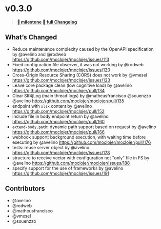 # v0.3.0

> **[🎯 milestone](https://github.com/moclojer/moclojer/milestone/2?closed=1)**
> **[🔖 full Changelog](https://github.com/moclojer/moclojer/commits/v0.3)**

## What’s Changed

* Reduce maintenance complexity caused by the OpenAPI specification by @avelino and @rodweb <https://github.com/moclojer/moclojer/issues/113>
* Fixed configuration file observer, it was not working by @rodweb <https://github.com/moclojer/moclojer/issues/120>
* Cross-Origin Resource Sharing (CORS) does not work by @vmesel <https://github.com/moclojer/moclojer/issues/123>
* Leave core package clean (low cognitive load) by @avelino <https://github.com/moclojer/moclojer/pull/134>
* Clear Slf4jLog (main thread logs) by @matheusfrancisco @souenzzo @avelino <https://github.com/moclojer/moclojer/pull/135>
* endpoint with `xlsx` content by @avelino <https://github.com/moclojer/moclojer/pull/152>
* include file in body endpoint return by @avelino <https://github.com/moclojer/moclojer/pull/160>
* `extend-body.path`: dynamic path support based on request by @avelino <https://github.com/moclojer/moclojer/pull/166>
* webhook support: background execution, with waiting time before executing by @avelino <https://github.com/moclojer/moclojer/pull/176>
* tests: reuse server object by @avelino <https://github.com/moclojer/moclojer/issues/178>
* structure to receive vector with configuration not "only" file in FS by @avelino <https://github.com/moclojer/moclojer/issues/188>
* specify support for the use of frameworks by @avelino <https://github.com/moclojer/moclojer/issues/191>

## Contributors

* @avelino
* @rodweb
* @matheusfrancisco
* @vmesel
* @souenzzo
